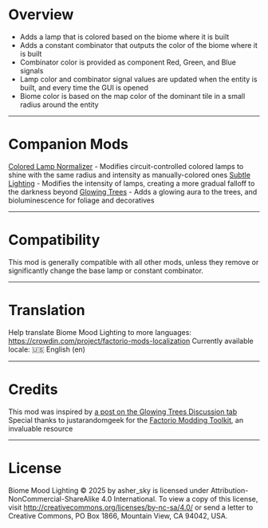 # Overview

* Adds a lamp that is colored based on the biome where it is built
* Adds a constant combinator that outputs the color of the biome where it is built
* Combinator color is provided as component Red, Green, and Blue signals
* Lamp color and combinator signal values are updated when the entity is built, and every time the GUI is opened
* Biome color is based on the map color of the dominant tile in a small radius around the entity

***

# Companion Mods

[Colored Lamp Normalizer](https://mods.factorio.com/mod/circuit-color-lamp-light-parity) - Modifies circuit-controlled colored lamps to shine with the same radius and intensity as manually-colored ones
[Subtle Lighting](https://mods.factorio.com/mod/dim_lamps) - Modifies the intensity of lamps, creating a more gradual falloff to the darkness beyond
[Glowing Trees](https://mods.factorio.com/mod/glowing_trees) - Adds a glowing aura to the trees, and bioluminescence for foliage and decoratives

***

# Compatibility

This mod is generally compatible with all other mods, unless they remove or significantly change the base lamp or constant combinator.

***

# Translation

Help translate Biome Mood Lighting to more languages: https://crowdin.com/project/factorio-mods-localization
Currently available locale:
🇺🇸 English (en)

***

# Credits

This mod was inspired by [a post on the Glowing Trees Discussion tab](https://mods.factorio.com/mod/glowing_trees/discussion/67790efaf222dda95da53fa0)
Special thanks to justarandomgeek for the [Factorio Modding Toolkit](https://github.com/justarandomgeek/vscode-factoriomod-debug), an invaluable resource

***

# License

Biome Mood Lighting © 2025 by asher_sky is licensed under Attribution-NonCommercial-ShareAlike 4.0 International.
To view a copy of this license, visit http://creativecommons.org/licenses/by-nc-sa/4.0/
or send a letter to Creative Commons, PO Box 1866, Mountain View, CA 94042, USA.
